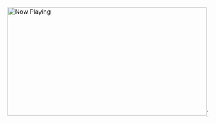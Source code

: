 <a href="https://spotify-stats-callme-milad.vercel.app/now-playing?open">
    <img src="https://spotify-stats-callme-milad.vercel.app/now-playing" width="461" height="252" alt="Now Playing">`
</a>
